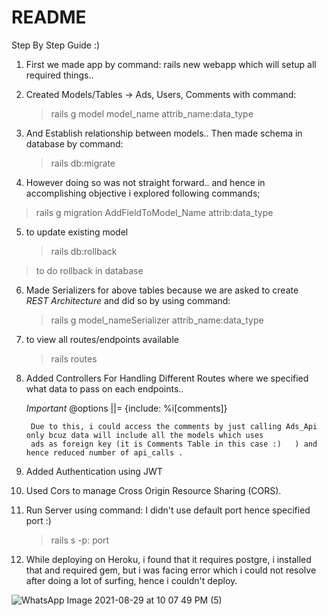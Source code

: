 # README

Step By Step Guide  :)

1. First we made app by command:
	rails new webapp
	which will setup all required things..
  
 

2. Created Models/Tables -> Ads, Users, Comments with command:
	>rails g model model_name attrib_name:data_type		
  
	
3.	And Establish relationship between models..
	Then made schema in database by command:
	>	rails db:migrate		
	
4. 	However doing so was not straight forward..
	  and hence in accomplishing objective i explored following commands;
	
>	rails g migration AddFieldToModel_Name attrib:data_type  	

5. to update existing model
	> rails db:rollback											
  > to do rollback in database
	
	
	
6. Made Serializers for above tables because we are asked to create  
 *REST Architecture*
	and did so by using command:
	>rails g model_nameSerializer attrib_name:data_type	
	

7.	to view all routes/endpoints available
	>rails routes 		
	
	
	
8. Added Controllers For Handling Different Routes where we specified what data to pass on each endpoints..
	
	*Important*
		@options ||= {include: %i[comments]}
		
		Due to this, i could access the comments by just calling Ads_Api only bcuz data will include all the models which uses 
		ads as foreign key (it is Comments Table in this case :)   ) and hence reduced number of api_calls .
		
		
		

9. Added Authentication using  JWT

7. Used Cors to manage Cross Origin Resource Sharing (CORS).


8. Run Server using command:  I didn't use default port hence specified port :)

	>rails s -p: port 		


9. While deploying on Heroku, i found that it requires postgre, i installed that and required gem, but i was facing error 
  which i could not resolve after doing a lot of surfing, hence i couldn't deploy.
  
  ![WhatsApp Image 2021-08-29 at 10 07 49 PM (5)](https://user-images.githubusercontent.com/54207145/131257802-13cb80e3-ab6f-4676-be68-7e034252b841.jpeg)
